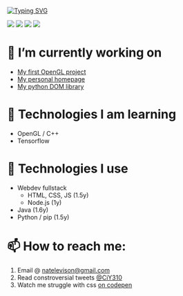 [![Typing SVG](https://readme-typing-svg.herokuapp.com?font=Open+Sans&duration=1500&pause=1000&color=ffffff&vCenter=true&width=435&lines=%F0%9F%91%8B+Hello;%F0%9F%98%84+I+am+Nate+Levison+;%F0%9F%91%A8%E2%80%8D%F0%9F%92%BB+Full+Stack+Programmer;%F0%9F%97%9D+1.5y+Java+and+W2+experience;%F0%9F%A5%A3+Mac+and+Cheese+Enthusiast)](https://git.io/typing-svg)

<!--   my-icons -->
<p>
    <a href="https://github.com/Cheespeasa1234/Cheespeasa1234"><img src="https://img.shields.io/badge/status-updating-brightgreen.svg"></a>
    <a href="https://github.com/Cheespeasa1234/Cheespeasa1234/graphs/contributors"><img src="https://img.shields.io/github/contributors/Cheespeasa1234/Cheespeasa1234?color=blue"></a>
    <a href="https://github.com/Cheespeasa1234/Cheespeasa1234/stargazers"><img src="https://img.shields.io/github/stars/Cheespeasa1234/Cheespeasa1234.svg?logo=github"></a>
    <a href="https://github.com/Cheespeasa1234/Cheespeasa1234/network/members"><img src="https://img.shields.io/github/forks/Cheespeasa1234/Cheespeasa1234.svg?color=blue&logo=github"></a>
</p>

# 🔭 I’m currently working on
  -  [My first OpenGL project](https://github.com/Cheespeasa1234/OpenGL)
  -  [My personal homepage](https://Cheespeasa1234.github.io)
  -  [My python DOM library](https://github.com/Cheespeasa1234/py-dom-creator)
# 🌱 Technologies I am learning
  - OpenGL / C++
  - Tensorflow
# 🌳 Technologies I use
  - Webdev fullstack
    - HTML, CSS, JS (1.5y)
    - Node.js (1y)
  - Java (1.6y)
  - Python / pip (1.5y)  


# 📫 How to reach me:
  1. Email @ [natelevison@gmail.com](mailto:natelevison@gmail.com)
  2. Read constroversial tweets [@CiY310](https://www.twitter.com/CiY310) 
  3. Watch me struggle with css [on codepen](https://codepen.io/ciy310)
